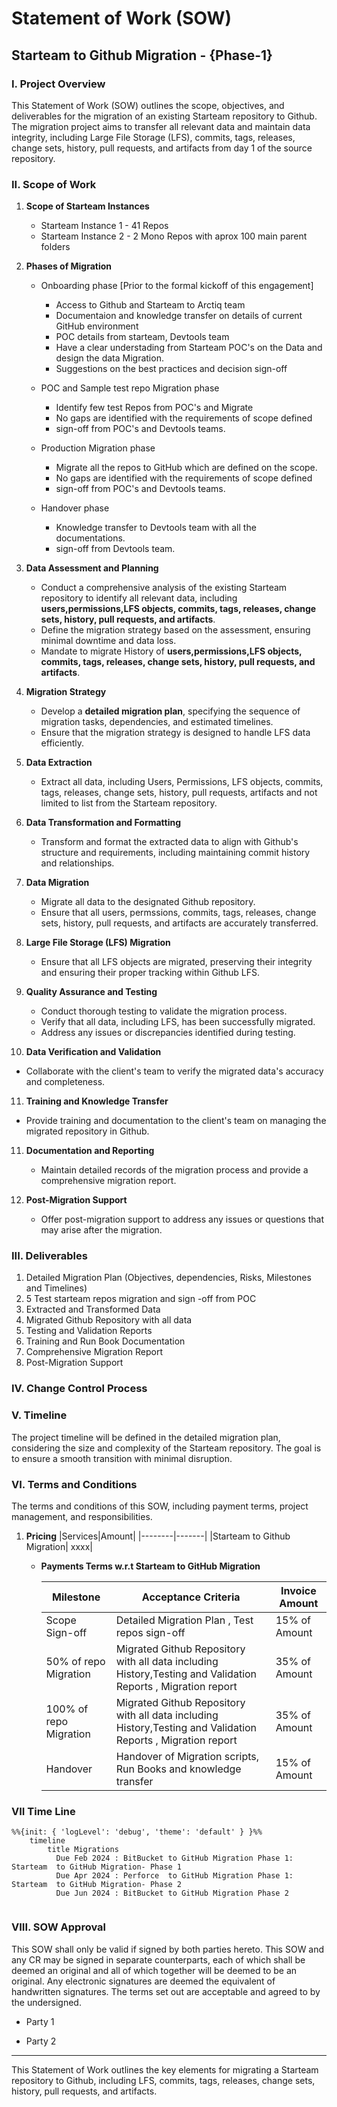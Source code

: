 
# Statement of Work (SOW)

## Starteam to Github Migration - {Phase-1}

### I. Project Overview

This Statement of Work (SOW) outlines the scope, objectives, and deliverables for the migration of an existing Starteam repository to Github. The migration project aims to transfer all relevant data and maintain data integrity, including Large File Storage (LFS), commits, tags, releases, change sets, history, pull requests, and artifacts from day 1 of the source repository.

### II. Scope of Work

1. **Scope of Starteam Instances**
    - Starteam Instance 1 - 41 Repos
    - Starteam Instance 2 - 2 Mono Repos with aprox 100 main parent folders
      
2. **Phases of Migration**
   - Onboarding phase [Prior to the formal kickoff of this engagement]
     - Access to Github and Starteam to Arctiq team
     - Documentaion and knowledge transfer on details of current GitHub environment
     - POC details from starteam, Devtools team
     - Have a clear understading from Starteam POC's on the Data and design the data Migration.
     - Suggestions on the best practices and decision sign-off
       
   - POC and Sample test repo Migration phase
     - Identify few test Repos from POC's and Migrate
     - No gaps are identified with the requirements of scope defined
     - sign-off from POC's and Devtools teams.
       
   - Production Migration phase
     - Migrate all the repos to GitHub which are defined on the scope.
     - No gaps are identified with the requirements of scope defined
     - sign-off from POC's and Devtools teams.
       
   - Handover phase
     - Knowledge transfer to Devtools team with all the documentations.
     - sign-off from Devtools team.
   
3. **Data Assessment and Planning**
   - Conduct a comprehensive analysis of the existing Starteam repository to identify all relevant data, including **users,permissions,LFS objects, commits, tags, releases, change sets, history, pull requests, and artifacts**.
   - Define the migration strategy based on the assessment, ensuring minimal downtime and data loss.
   - Mandate to migrate History of **users,permissions,LFS objects, commits, tags, releases, change sets, history, pull requests, and artifacts**.

4. **Migration Strategy**
   - Develop a **detailed migration plan**, specifying the sequence of migration tasks, dependencies, and estimated timelines.
   - Ensure that the migration strategy is designed to handle LFS data efficiently.

5. **Data Extraction**
   - Extract all data, including Users, Permissions, LFS objects, commits, tags, releases, change sets, history, pull requests, artifacts and not limited to list from the Starteam repository.

6. **Data Transformation and Formatting**
   - Transform and format the extracted data to align with Github's structure and requirements, including maintaining commit history and relationships.

7. **Data Migration**
   - Migrate all data to the designated Github repository.
   - Ensure that all users, permssions, commits, tags, releases, change sets, history, pull requests, and artifacts are accurately transferred.

8. **Large File Storage (LFS) Migration**
   - Ensure that all LFS objects are migrated, preserving their integrity and ensuring their proper tracking within Github LFS.

9. **Quality Assurance and Testing**
   - Conduct thorough testing to validate the migration process.
   - Verify that all data, including LFS, has been successfully migrated.
   - Address any issues or discrepancies identified during testing.

10. **Data Verification and Validation**
   - Collaborate with the client's team to verify the migrated data's accuracy and completeness.

11. **Training and Knowledge Transfer**
   - Provide training and documentation to the client's team on managing the migrated repository in Github.

11. **Documentation and Reporting**
    - Maintain detailed records of the migration process and provide a comprehensive migration report.

12. **Post-Migration Support**
    - Offer post-migration support to address any issues or questions that may arise after the migration.

### III. Deliverables

1. Detailed Migration Plan (Objectives, dependencies, Risks, Milestones and Timelines)
2. 5 Test starteam repos migration and sign -off from POC 
3. Extracted and Transformed Data
4. Migrated Github Repository with all data
5. Testing and Validation Reports
6. Training and Run Book Documentation
7. Comprehensive Migration Report
8. Post-Migration Support

### IV. Change Control Process


### V. Timeline

The project timeline will be defined in the detailed migration plan, considering the size and complexity of the Starteam repository. The goal is to ensure a smooth transition with minimal disruption.

### VI. Terms and Conditions

The terms and conditions of this SOW, including payment terms, project management, and responsibilities.

1. **Pricing**
   |Services|Amount|
   |--------|-------|
   |Starteam to Github Migration| xxxx|
   
     - **Payments Terms w.r.t Starteam to GitHub Migration**
       
       |Milestone|Acceptance Criteria|Invoice Amount|
       |---------|-------------------|--------------|
       |Scope Sign-off| Detailed Migration Plan , Test repos sign-off | 15% of Amount|
       |50% of repo Migration| Migrated Github Repository with all data including History,Testing and Validation Reports , Migration report| 35% of Amount|
       |100% of repo Migration|  Migrated Github Repository with all data including History,Testing and Validation Reports , Migration report| 35% of Amount|
       |Handover|Handover of Migration scripts, Run Books and knowledge transfer|15% of Amount|
       
### VII Time Line

```mermaid
%%{init: { 'logLevel': 'debug', 'theme': 'default' } }%%
    timeline
        title Migrations
          Due Feb 2024 : BitBucket to GitHub Migration Phase 1: Starteam  to GitHub Migration- Phase 1
          Due Apr 2024 : Perforce  to GitHub Migration Phase 1: Starteam  to GitHub Migration- Phase 2
          Due Jun 2024 : BitBucket to GitHub Migration Phase 2
          
```

### VIII. SOW Approval
This SOW shall only be valid if signed by both parties hereto. This SOW and any CR may be signed in separate counterparts, each of which shall be deemed an original and all of which together will be deemed to be an original. Any electronic signatures are deemed the equivalent of handwritten signatures. The terms set out are acceptable and agreed to by the undersigned.

- Party 1

- Party 2
  
---

This Statement of Work outlines the key elements for migrating a Starteam repository to Github, including LFS, commits, tags, releases, change sets, history, pull requests, and artifacts. 
